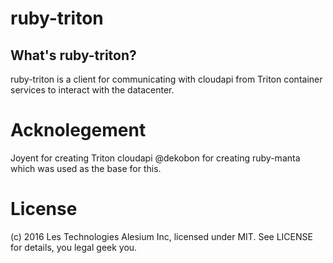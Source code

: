 ruby-triton
==========



What's ruby-triton?
------------------

ruby-triton is a client for communicating with cloudapi from Triton container
services to interact with the datacenter.

Acknolegement
=============

Joyent for creating Triton cloudapi
@dekobon for creating ruby-manta which was used as the base for this.


License
=======

(c) 2016 Les Technologies Alesium Inc, licensed under MIT. See LICENSE for
details, you legal geek you.
